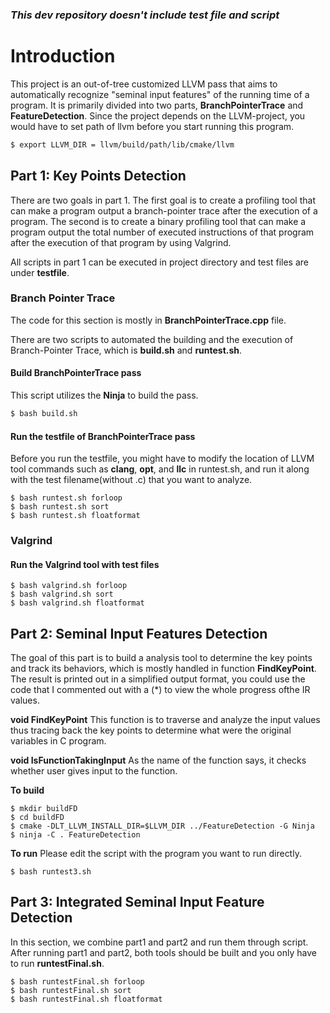 ### ***This dev repository doesn't include test file and script***

# Introduction
This project is an out-of-tree customized LLVM pass that aims to automatically recognize "seminal input features" of the running time of a program. It is primarily divided into two parts, **BranchPointerTrace** and **FeatureDetection**. Since the project depends on the LLVM-project, you would have to set path of llvm before you start running this program.
```bash
$ export LLVM_DIR = llvm/build/path/lib/cmake/llvm
```

## Part 1: Key Points Detection
There are two goals in part 1. The first goal is to create a profiling tool that can make a program output a branch-pointer trace after the execution of a program. The second is to create a binary profiling tool that can make a program
output the total number of executed instructions of that program after the  execution of that program by using Valgrind.

All scripts in part 1 can be executed in project directory and test files are under **testfile**.

### Branch Pointer Trace
The code for this section is mostly in **BranchPointerTrace.cpp** file.

There are two scripts to automated the building and the execution of Branch-Pointer Trace, which is **build.sh** and **runtest.sh**. 

#### Build BranchPointerTrace pass
This script utilizes the **Ninja** to build the pass.
```bash
$ bash build.sh
```
#### Run the testfile of BranchPointerTrace pass
Before you run the testfile, you might have to modify the location of LLVM tool commands such as **clang**, **opt**, and **llc** in runtest.sh, and run it along with the test filename(without .c) that you want to analyze.
```
$ bash runtest.sh forloop
$ bash runtest.sh sort
$ bash runtest.sh floatformat
```

### Valgrind
#### Run the Valgrind tool with test files
```
$ bash valgrind.sh forloop
$ bash valgrind.sh sort
$ bash valgrind.sh floatformat
```

## Part 2: Seminal Input Features Detection
The goal of this part is to build a analysis tool to determine the key points and track its behaviors, which is mostly handled in function **FindKeyPoint**. The result is printed out in a simplified output format, you could use the code that I commented out with a (*) to view the whole progress ofthe IR values.

**void FindKeyPoint**
This function is to traverse and analyze the input values thus tracing back the key points to determine what were the original variables in C program.

**void IsFunctionTakingInput**
As the name of the function says, it checks whether user gives input to the function.

**To build**
```
$ mkdir buildFD
$ cd buildFD
$ cmake -DLT_LLVM_INSTALL_DIR=$LLVM_DIR ../FeatureDetection -G Ninja
$ ninja -C . FeatureDetection
```
**To run**
Please edit the script with the program you want to run directly.
```
$ bash runtest3.sh
```

## Part 3: Integrated Seminal Input Feature Detection
In this section, we combine part1 and part2 and run them through script.
After running part1 and part2, both tools should be built and you only have to run **runtestFinal.sh**.
```
$ bash runtestFinal.sh forloop
$ bash runtestFinal.sh sort
$ bash runtestFinal.sh floatformat
```